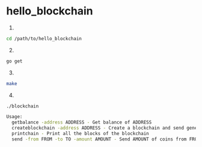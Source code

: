 # hello_blockchain

1. 
  ``` bash
  cd /path/to/hello_blockchain
  ```

2. 
  ``` bash
  go get 
  ```

3. 
  ``` bash
  make 
  ```

4. 
  ``` bash
  ./blockchain
  ```
  
  ```bash
  Usage:
    getbalance -address ADDRESS - Get balance of ADDRESS
    createblockchain -address ADDRESS - Create a blockchain and send genesis block reward to ADDRESS
    printchain - Print all the blocks of the blockchain
    send -from FROM -to TO -amount AMOUNT - Send AMOUNT of coins from FROM address to TO
  ```
